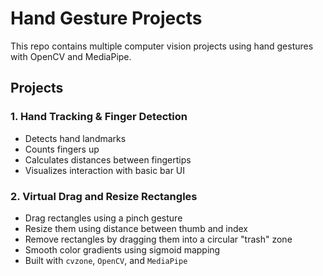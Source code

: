 # Hand Gesture Projects

This repo contains multiple computer vision projects using hand gestures with OpenCV and MediaPipe.

## Projects

### 1. Hand Tracking & Finger Detection
- Detects hand landmarks
- Counts fingers up
- Calculates distances between fingertips
- Visualizes interaction with basic bar UI

### 2. Virtual Drag and Resize Rectangles
- Drag rectangles using a pinch gesture
- Resize them using distance between thumb and index
- Remove rectangles by dragging them into a circular "trash" zone
- Smooth color gradients using sigmoid mapping
- Built with `cvzone`, `OpenCV`, and `MediaPipe`

